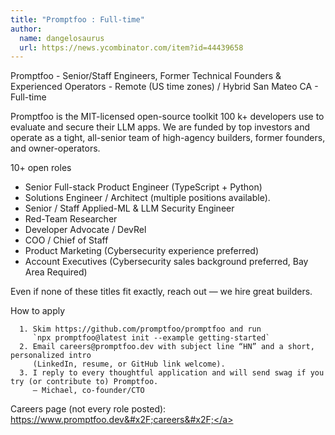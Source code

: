 ```yaml
---
title: "Promptfoo : Full-time"
author:
  name: dangelosaurus
  url: https://news.ycombinator.com/item?id=44439658
---
```

Promptfoo - Senior&#x2F;Staff Engineers, Former Technical Founders &amp; Experienced Operators - Remote (US time zones) &#x2F; Hybrid San Mateo CA - Full-time

Promptfoo is the MIT-licensed open-source toolkit 100 k+ developers use to evaluate and secure their LLM apps. We are funded by top investors and operate as a tight, all-senior team of high-agency builders, former founders, and owner-operators.

10+ open roles 
  - Senior Full-stack Product Engineer (TypeScript + Python)  
  - Solutions Engineer &#x2F; Architect (multiple positions available).
  - Senior &#x2F; Staff Applied-ML &amp; LLM Security Engineer  
  - Red-Team Researcher
  - Developer Advocate &#x2F; DevRel  
  - COO &#x2F; Chief of Staff
  - Product Marketing (Cybersecurity experience preferred)
  - Account Executives (Cybersecurity sales background preferred, Bay Area Required)

Even if none of these titles fit exactly, reach out — we hire great builders.

How to apply

<pre><code>  1. Skim https:&#x2F;&#x2F;github.com&#x2F;promptfoo&#x2F;promptfoo and run  
     `npx promptfoo@latest init --example getting-started`  
  2. Email careers@promptfoo.dev with subject line “HN” and a short, personalized intro  
     (LinkedIn, resume, or GitHub link welcome).  
  3. I reply to every thoughtful application and will send swag if you try (or contribute to) Promptfoo.  
     – Michael, co-founder&#x2F;CTO
</code></pre>
Careers page (not every role posted): <a href="https:&#x2F;&#x2F;www.promptfoo.dev&#x2F;careers&#x2F;" rel="nofollow">https:&#x2F;&#x2F;www.promptfoo.dev&#x2F;careers&#x2F;</a>
<JobApplication />
